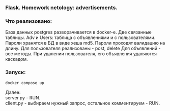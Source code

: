 ### Flask. Homework netology: advertisements.

### Что реализовано:
База данных postgres разворачивается в docker-e.
Две связанные таблицы. Adv и Users: таблица с объявлениями и с пользователями.
Пароли хранятся в БД в виде хеша md5.
Пароли проходят валидацию на длину.
Для пользователя реализованы - post, delete
Для объявлений - все методы.
При удалении пользователя, его объявления удаляются каскадом.

### Запуск:

```shell
docker compose up
```
Далее:
<br>server.py - RUN.
<br> client.py - выбираем нужный запрос, остальное комментируем - RUN.